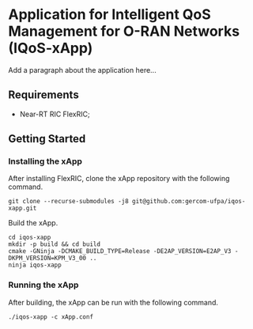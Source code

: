 # Application for Intelligent QoS Management for O-RAN Networks (IQoS-xApp)

Add a paragraph about the application here...

## Requirements

- Near-RT RIC FlexRIC;

## Getting Started

### Installing the xApp

After installing FlexRIC, clone the xApp repository with the following command.

```shell
git clone --recurse-submodules -j8 git@github.com:gercom-ufpa/iqos-xapp.git
```

Build the xApp.

```shell
cd iqos-xapp
mkdir -p build && cd build
cmake -GNinja -DCMAKE_BUILD_TYPE=Release -DE2AP_VERSION=E2AP_V3 -DKPM_VERSION=KPM_V3_00 ..
ninja iqos-xapp
```

### Running the xApp

After building, the xApp can be run with the following command.

```shell
./iqos-xapp -c xApp.conf
```
